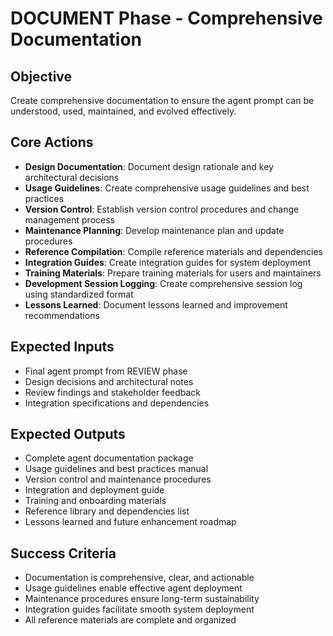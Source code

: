 # DOCUMENT Phase - Comprehensive Documentation

## Objective
Create comprehensive documentation to ensure the agent prompt can be understood, used, maintained, and evolved effectively.

## Core Actions
- **Design Documentation**: Document design rationale and key architectural decisions
- **Usage Guidelines**: Create comprehensive usage guidelines and best practices
- **Version Control**: Establish version control procedures and change management process
- **Maintenance Planning**: Develop maintenance plan and update procedures
- **Reference Compilation**: Compile reference materials and dependencies
- **Integration Guides**: Create integration guides for system deployment
- **Training Materials**: Prepare training materials for users and maintainers
- **Development Session Logging**: Create comprehensive session log using standardized format
- **Lessons Learned**: Document lessons learned and improvement recommendations

## Expected Inputs
- Final agent prompt from REVIEW phase
- Design decisions and architectural notes
- Review findings and stakeholder feedback
- Integration specifications and dependencies

## Expected Outputs
- Complete agent documentation package
- Usage guidelines and best practices manual
- Version control and maintenance procedures
- Integration and deployment guide
- Training and onboarding materials
- Reference library and dependencies list
- Lessons learned and future enhancement roadmap

## Success Criteria
- Documentation is comprehensive, clear, and actionable
- Usage guidelines enable effective agent deployment
- Maintenance procedures ensure long-term sustainability
- Integration guides facilitate smooth system deployment
- All reference materials are complete and organized
